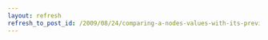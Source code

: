 ```yaml
---
layout: refresh
refresh_to_post_id: /2009/08/24/comparing-a-nodes-values-with-its-previous-version-on-save
---
```

